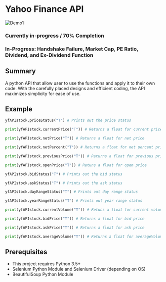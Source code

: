 # Yahoo Finance API

![Demo1](https://github.com/nguyenkevins/win_api_yfinance/blob/master/stock1.png)

### Currently in-progress / 70% Completion
### In-Progress: Handshake Failure, Market Cap, PE Ratio, Dividend, and Ex-Dividend Function

## Summary
A python API that allow user to use the functions and apply it to their own code. With the carefully placed designs and efficient coding, the API maximizes simplicity for ease of use.

## Example
```python
yfAPIstock.priceStatus("T") # Prints out the price status

print(yfAPIstock.currentPrice("T")) # Returns a float for current price

print(yfAPIstock.netPrice("T")) # Returns a float for net price

print(yfAPIstock.netPercent("T")) # Returns a float for net percent price

print(yfAPIstock.previousPrice("T")) # Returns a float for previous price

print(yfAPIstock.openPrice("T")) # Retuns a float for open price

yfAPIstock.bidStatus("T") # Prints out the bid status

yfAPIstock.askStatus("T") # Prints out the ask status

yfAPIstock.dayRangeStatus("T") # Prints out day range status

yfAPIstock.yearRangeStatus("T") # Prints out year range status

print(yfAPIstock.currentVolume("T")) # Retuns a float for current volume

print(yfAPIstock.bidPrice("T")) # Returns a float for bid price

print(yfAPIstock.askPrice("T")) # Returns a float for ask price

print(yfAPIstock.averageVolume("T")) # Returns a float for averageVolume
```

## Prerequisites
* This project requires Python 3.5+
* Selenium Python Module and Selenium Driver (depending on OS)
* BeautifulSoup Python Module
